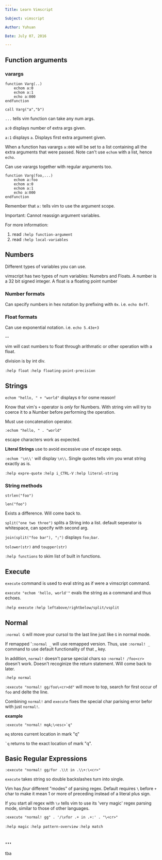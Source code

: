 ```yaml
---
Title: Learn Vimscript

Subject: vimscript

Author: Yuhuan

Date: July 07, 2016

---
```


## Function arguments

### varargs

```vim
function Varg(..)
    echom a:0
    echom a:1
    echo a:000
endfunction

call Varg("a","b")
```

``...`` tells vim function can take any num args.

`a:0` displays number of extra args given.

`a:1` displays `a`. Displays first extra argument given.

When a function has varargs `a:000` will be set to a list containing all the extra arguments that
were passed. Note can't use `echom` with a list, hence `echo`.

Can use varargs together with regular arguments too.

```vim
function Varg(foo,...)
    echom a:foo
    echom a:0
    echom a:1
    echo a:000
endfunction
```

Remember that `a:` tells vim to use the argument scope.

Important: Cannot reassign argument variables.

For more information:
1. read `:help function-argument`
2. read `:help local-variables`

## Numbers

Different types of variables you can use.

vimscript has two types of num variables: Numebrs and Floats. A number is a 32 bit signed integer. A
float is a floating point number

### Number formats

Can specify numbers in hex notation by prefixing with `0x`. i.e. `echo 0xff`.

### Float formats

Can use exponential notation. i.e. `echo 5.43e+3`

--

vim will cast numbers to float through arithmatic or other operation with a float.

division is by int div.

`:help float`
`:help floating-point-precision`


## Strings

`echom "hello, " + "world"` displays `0` for osme reason!

Know that vim's `+` operator is *only* for Numbers. With string vim will try to coerce it to a
Number before performing the operation.

Must use concatenation operator.

`:echom "hello, " . "world"`

escape characters work as expected.

**Literal Strings** use to avoid excessive use of escape seqs.

`:echom '\n\\'` will display `\n\\`. Single quotes tells vim you wnat string exactly as is.

`:help expre-quote`
`:help i_CTRL-V`
`:help literal-string`

### String methods

`strlen("foo")`

`len("foo")`

Exists a difference. Will come back to.

`split("one two three")` splits a String into a list. default seperator is whitespace, can specify
with second arg.

`join(split("foo bar"), ";")` displays `foo;bar`.

`tolower(str)` and `toupper(str)`

`:help functions` to skim list of built in functions.



## Execute

`execute` command is used to eval string as if were a vimscript command.

`execute "echom 'hello, world'"` evals the string as a command and thus echoes.

`:help execute` `:help leftabove/rightbelow/split/vsplit`

## Normal

`:normal G` will move your cursol to the last line just like `G` in normal mode.

If remapped '`:normal _` will use remapped version. Thus, use `:normal! _` command to use default
functionality of that _ key.

In addition, `normal!` doesn't parse special chars so `:normal! /foo<cr>` doesn't work. Doesn't
recoginize the return statement. Will come back to later.

`:help normal`

`:execute "normal! gg/foo\<cr>dd"` will move to top, search for first occur of `foo` and delte the
line.

Combining `normal!` and `execute` fixes the special char parising error befor with just `normal!`.

**example**
```vim
:execute "normal! mqA;\<esc>`q"
```

`mq` stores current location in mark "q"

`` `q `` returns to the exact location of mark "q".


## Basic Regular Expressions

` :execute "normal! gg/for .\\t in .\\+:\<cr>" `

`execute` takes string so double backslashes turn into single.

Vim has *four* different "modes" of parsing regex. Default requires `\` before `+` char to make it
mean 1 or more of preceding instead of a literal plus sign.

If you start all regex with `\v` tells vim to use its 'very magic' regex parsing mode, similar to
those of other languages.

`:execute "normal! gg" . '/\vfor .+ in .+:' . "\<cr>"`

`:help magic` `:help pattern-overview` `:help match`


## ...

tba
